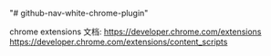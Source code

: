 "# github-nav-white-chrome-plugin" 

chrome extensions 文档: 
https://developer.chrome.com/extensions
https://developer.chrome.com/extensions/content_scripts